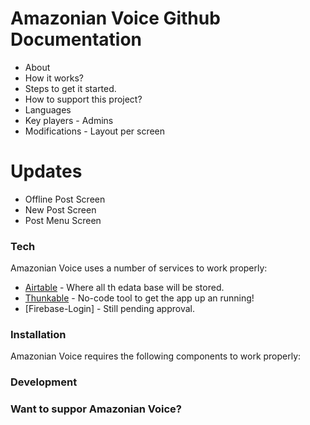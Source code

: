 # Amazonian Voice Github Documentation
- About
- How it works?
- Steps to get it started.
- How to support this project?
- Languages 
- Key players - Admins
- Modifications - Layout per screen


# Updates

  - Offline Post Screen 
  - New Post Screen
  - Post Menu Screen

### Tech

Amazonian Voice uses a number of services to work properly:

* [Airtable]() - Where all th edata base will be stored.
* [Thunkable]() - No-code tool to get the app up an running!
* [Firebase-Login] - Still pending approval.

### Installation

Amazonian Voice requires the following components to work properly:

### Development

### Want to suppor Amazonian Voice?

